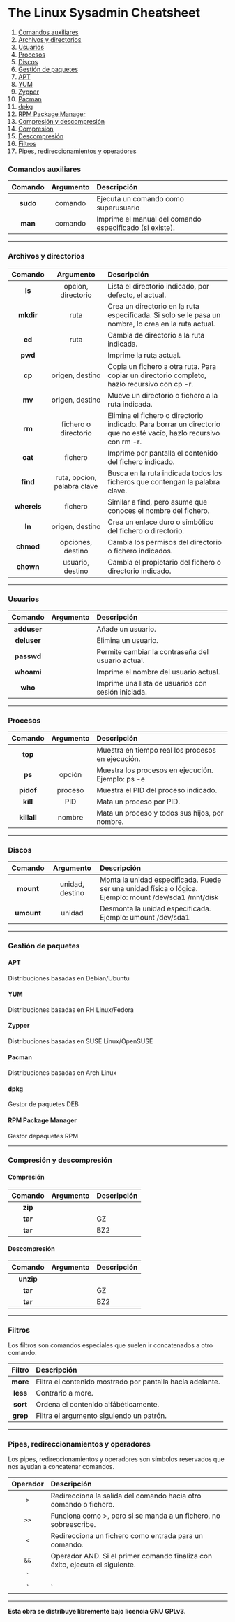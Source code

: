 # The Linux Sysadmin Cheatsheet

1. [Comandos auxiliares](#comandos-auxiliares)
2. [Archivos y directorios](#archivos-y-directorios)
3. [Usuarios](#usuarios)
4. [Procesos](#procesos)
5. [Discos](#discos)
6. [Gestión de paquetes](#gestión-de-paquetes)
  1. [APT](#apt)
  2. [YUM](#yum)
  3. [Zypper](#zypper)
  4. [Pacman](#pacman)
  5. [dpkg](#dpkg)
  6. [RPM Package Manager](#rpm-package-manager)
7. [Compresión y descompresión](#compresión-y-descompresión)
  1. [Compresion](#compresión)
  2. [Descompresión](#descompresión)
8. [Filtros](#filtros)
9. [Pipes, redireccionamientos y operadores](#pipes-redireccionamientos-y-operadores)

### Comandos auxiliares

| Comando | Argumento | Descripción                          |
|:-------:|:---------:|:------------------------------------|
| **sudo**| comando   | Ejecuta un comando como superusuario |
| **man** | comando   | Imprime el manual del comando especificado (si existe).
---

### Archivos y directorios

| Comando   | Argumento | Descripción                          |
|:---------:|:---------:|:-------------------------------------|
| **ls**    |opcion, directorio | Lista el directorio indicado, por defecto, el actual. |
| **mkdir** | ruta      | Crea un directorio en la ruta especificada. Si solo se le pasa un nombre, lo crea en la ruta actual. |
| **cd**    | ruta      | Cambia de directorio a la ruta indicada. |
| **pwd**   |           | Imprime la ruta actual. |
| **cp**    | origen, destino | Copia un fichero a otra ruta. Para copiar un directorio completo, hazlo recursivo con cp -r. |
| **mv** | origen, destino | Mueve un directorio o fichero a la ruta indicada. |
| **rm** | fichero o directorio | Elimina el fichero o directorio indicado. Para borrar un directorio que no esté vacío, hazlo recursivo con rm -r.  |
| **cat** | fichero | Imprime por pantalla el contenido del fichero indicado. |
| **find** | ruta, opcion, palabra clave| Busca en la ruta indicada todos los ficheros que contengan la palabra clave. |
| **whereis** | fichero | Similar a find, pero asume que conoces el nombre del fichero. |
| **ln** | origen, destino | Crea un enlace duro o simbólico del fichero o directorio. |
| **chmod** | opciones, destino | Cambia los permisos del directorio o fichero indicados. |
| **chown** | usuario, destino | Cambia el propietario del fichero o directorio indicado. |
---

### Usuarios

| Comando   | Argumento | Descripción                          |
|:---------:|:---------:|:-------------------------------------|
|**adduser** | | Añade un usuario. |
|**deluser** | | Elimina un usuario. |
|**passwd** | | Permite cambiar la contraseña del usuario actual. |
|**whoami** | | Imprime el nombre del usuario actual. |
|**who** | | Imprime una lista de usuarios con sesión iniciada. |
---

### Procesos

| Comando   | Argumento | Descripción                          |
|:---------:|:---------:|:-------------------------------------|
| **top** | | Muestra en tiempo real los procesos en ejecución. |
|**ps** | opción | Muestra los procesos en ejecución. Ejemplo: ps -e |
|**pidof** | proceso | Muestra el PID del proceso indicado. |
|**kill**| PID | Mata un proceso por PID. |
|**killall** | nombre | Mata un proceso y todos sus hijos, por nombre. |
---

### Discos
| Comando   | Argumento | Descripción                          |
|:---------:|:---------:|:-------------------------------------|
|**mount** |unidad, destino | Monta la unidad especificada. Puede ser una unidad física o lógica. Ejemplo: mount /dev/sda1 /mnt/disk|
|**umount** | unidad | Desmonta la unidad especificada. Ejemplo: umount /dev/sda1|
---

### Gestión de paquetes

#### APT
Distribuciones basadas en Debian/Ubuntu

#### YUM
Distribuciones basadas en RH Linux/Fedora

#### Zypper
Distribuciones basadas en SUSE Linux/OpenSUSE

#### Pacman
Distribuciones basadas en Arch Linux

#### dpkg
Gestor de paquetes DEB

#### RPM Package Manager
Gestor depaquetes RPM

---

### Compresión y descompresión

#### Compresión
| Comando   | Argumento | Descripción                          |
|:---------:|:---------:|:-------------------------------------|
|**zip**    |           |                                      |
|**tar**    |           | GZ                                   |
|**tar**    |           | BZ2                                  |


#### Descompresión
| Comando   | Argumento | Descripción                          |
|:---------:|:---------:|:-------------------------------------|
|**unzip**  |           |                                      |
|**tar**    |           | GZ                                   |
|**tar**    |           | BZ2                                  |
---

### Filtros

Los filtros son comandos especiales que suelen ir concatenados a otro comando.

| Filtro    | Descripción                          |
|:---------:|:-------------------------------------|
|**more** | Filtra el contenido mostrado por pantalla hacia adelante.|
|**less** | Contrario a more.|
|**sort** | Ordena el contenido alfábéticamente.|
|**grep** | Filtra el argumento siguiendo un patrón.|
---

### Pipes, redireccionamientos y operadores

Los pipes, redireccionamientos y operadores son símbolos reservados que nos ayudan a concatenar comandos.

| Operador | Descripción                                                               |
|:--------:|:--------------------------------------------------------------------------|
| `>`  | Redirecciona la salida del comando hacia otro comando o fichero.              |
| `>>` | Funciona como >, pero si se manda a un fichero, no sobreescribe.              |
| `<`  | Redirecciona un fichero como entrada para un comando.                         |
| `&&` | Operador AND. Si el primer comando finaliza con éxito, ejecuta el siguiente.  |
| `||` | Operador OR. Si el primer comando NO finaliza con éxito, ejecuta el siguiente.|
| `|`  | Enviando la salida del primer comando como argumento al segundo.              |
---

**Esta obra se distribuye libremente bajo licencia GNU GPLv3.**
